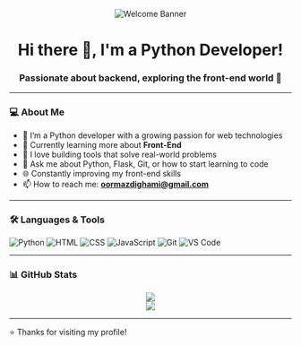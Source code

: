 <!-- Banner -->
<p align="center">
  <img src="https://raw.githubusercontent.com/oormazdam/assets/main/profile_banner.svg" alt="Welcome Banner" />
</p>

<h1 align="center">Hi there 👋, I'm a Python Developer!</h1>
<h3 align="center">Passionate about backend, exploring the front-end world 🚀</h3>

---

### 💻 About Me

- 🐍 I’m a Python developer with a growing passion for web technologies  
- 🎨 Currently learning more about **Front-End**  
- 🔧 I love building tools that solve real-world problems  
- 💬 Ask me about Python, Flask, Git, or how to start learning to code  
- 🌐 Constantly improving my front-end skills  
- 📫 How to reach me: **oormazdighami@gmail.com**

---

### 🛠️ Languages & Tools

![Python](https://img.shields.io/badge/Python-3670A0?style=for-the-badge&logo=python&logoColor=ffdd54)
![HTML](https://img.shields.io/badge/HTML-E34F26?style=for-the-badge&logo=html5&logoColor=white)
![CSS](https://img.shields.io/badge/CSS-1572B6?style=for-the-badge&logo=css3&logoColor=white)
![JavaScript](https://img.shields.io/badge/JavaScript-F7DF1E?style=for-the-badge&logo=javascript&logoColor=black)
![Git](https://img.shields.io/badge/Git-F05032?style=for-the-badge&logo=git&logoColor=white)
![VS Code](https://img.shields.io/badge/VSCode-0078d7?style=for-the-badge&logo=visual-studio-code&logoColor=white)

---

### 📊 GitHub Stats

<p align="center">
  <img src="https://github-readme-stats.vercel.app/api?username=OormazdZeighami&show_icons=true&theme=radical" />
  <br/>
  <img src="https://github-readme-stats.vercel.app/api/top-langs/?username=OormazdZeighami&layout=compact&theme=radical" />
</p>

---

⭐ Thanks for visiting my profile!

